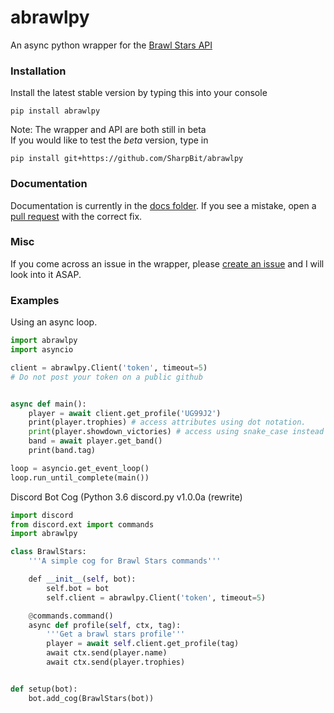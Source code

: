 # abrawlpy
An async python wrapper for the [Brawl Stars API](http://brawlstars-api.herokuapp.com/api)
### Installation
Install the latest stable version by typing this into your console
```
pip install abrawlpy
```
Note: The wrapper and API are both still in beta<br>
If you would like to test the *beta* version, type in
```
pip install git+https://github.com/SharpBit/abrawlpy
```
### Documentation
Documentation is currently in the [docs folder](https://github.com/SharpBit/abrawlpy/tree/master/docs). If you see a mistake, open a [pull request](https://github.com/SharpBit/abrawlpy/pulls) with the correct fix.
### Misc
If you come across an issue in the wrapper, please [create an issue](https://github.com/SharpBit/abrawl-py) and I will look into it ASAP.

### Examples

Using an async loop.
```py
import abrawlpy
import asyncio

client = abrawlpy.Client('token', timeout=5)
# Do not post your token on a public github


async def main():
    player = await client.get_profile('UG99J2')
    print(player.trophies) # access attributes using dot notation.
    print(player.showdown_victories) # access using snake_case instead of camelCase
    band = await player.get_band()
    print(band.tag)

loop = asyncio.get_event_loop()
loop.run_until_complete(main())
```
Discord Bot Cog (Python 3.6 discord.py v1.0.0a (rewrite)
```py
import discord
from discord.ext import commands
import abrawlpy

class BrawlStars:
    '''A simple cog for Brawl Stars commands'''

    def __init__(self, bot):
        self.bot = bot
        self.client = abrawlpy.Client('token', timeout=5)

    @commands.command()
    async def profile(self, ctx, tag):
        '''Get a brawl stars profile'''
        player = await self.client.get_profile(tag)
        await ctx.send(player.name)
        await ctx.send(player.trophies)


def setup(bot):
    bot.add_cog(BrawlStars(bot))
```
